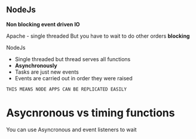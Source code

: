 NodeJs 
-----

**Non blocking event driven IO**

Apache - single threaded
But you have to wait to do other orders
**blocking**

NodeJs

- Single threaded but thread serves all functions
- **Asynchronously**
- Tasks are just new events
- Events are carried out in order they were raised  

` THIS MEANS NODE APPS CAN BE REPLICATED EASILY `



# Asycnronous vs timing functions

You can use Asyncronous and event listeners to wait 



